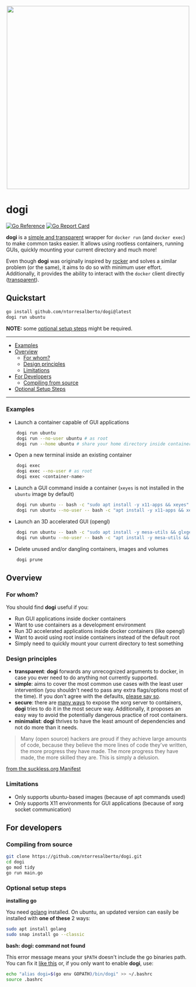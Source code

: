 <p align="center">
<img src=https://user-images.githubusercontent.com/63748204/165713084-59b79373-7c7f-4309-86ce-6991230f8fbb.png width=500/>
</p>

# dogi

[![Go Reference](https://pkg.go.dev/badge/github.com/ntorresalberto/dogi.svg)](https://pkg.go.dev/github.com/ntorresalberto/dogi)
[![Go Report Card](https://goreportcard.com/badge/github.com/ntorresalberto/dogi)](https://goreportcard.com/report/github.com/ntorresalberto/dogi)

**dogi** is a [simple and transparent](#design-principles) wrapper for `docker run` (and `docker exec`) to make common tasks easier.
It allows using rootless containers, running GUIs, quickly mounting your current directory and much more!

Even though **dogi** was originally inspired by [rocker](https://github.com/osrf/rocker) and solves a similar problem (or the same), it aims to do so with minimum user effort. Additionally, it provides the ability to interact with the `docker` client directly ([transparent](#design-principles)).

## Quickstart

```bash
go install github.com/ntorresalberto/dogi@latest
dogi run ubuntu
```

**NOTE:** some [optional setup steps](#optional-setup-steps) might be required.

---

- [Examples](#examples)
- [Overview](#overview)
  - [For whom?](#for-whom)
  - [Design principles](#design-principles)
  - [Limitations](#limitations)
- [For Developers](#for-developers)
  - [Compiling from source](#compiling-from-source)
- [Optional Setup Steps](#optional-setup-steps)

---

### Examples

- Launch a container capable of GUI applications

```bash
    dogi run ubuntu
    dogi run --no-user ubuntu # as root
    dogi run --home ubuntu # share your home directory inside container
```

- Open a new terminal inside an existing container

```bash
    dogi exec
    dogi exec --no-user # as root
    dogi exec <container-name>
```


- Launch a GUI command inside a container
(`xeyes` is not installed in the `ubuntu` image by default)

```bash
    dogi run ubuntu -- bash -c "sudo apt install -y x11-apps && xeyes"
    dogi run ubuntu --no-user -- bash -c "apt install -y x11-apps && xeyes" # as root
```

- Launch an 3D accelerated GUI (opengl)

```bash
    dogi run ubuntu -- bash -c "sudo apt install -y mesa-utils && glxgears"
    dogi run ubuntu --no-user -- bash -c "apt install -y mesa-utils && glxgears" # as root
```


- Delete unused and/or dangling containers, images and volumes

```bash
    dogi prune
```

## Overview
### For whom?

You should find **dogi** useful if you:

- Run GUI applications inside docker containers
- Want to use containers as a development environment
- Run 3D accelerated applications inside docker containers (like opengl)
- Want to avoid using root inside containers instead of the default root
- Simply need to quickly mount your current directory to test something

### Design principles

- **transparent**: **dogi** forwards any unrecognized arguments to docker, in case you ever need to do anything not currently supported.
- **simple**: aims to cover the most common use cases with the least user intervention (you shouldn't need to pass any extra flags/options most of the time). If you don't agree with the defaults, [please say so](https://github.com/ntorresalberto/dogi/issues/new).
- **secure**: there are [many ways](http://wiki.ros.org/docker/Tutorials/GUI) to expose the xorg server to containers, **dogi** tries to do it in the most secure way. Additionally, it proposes an easy way to avoid the potentially dangerous practice of root containers. 
- **minimalist**: **dogi** thrives to have the least amount of dependencies and not do more than it needs.

> Many (open source) hackers are proud if they achieve large amounts of code, because they believe the more lines of code they've written, the more progress they have made. The more progress they have made, the more skilled they are. This is simply a delusion.

[from the suckless.org Manifest](https://suckless.org/philosophy/)

### Limitations

- Only supports ubuntu-based images (because of apt commands used)
- Only supports X11 environments for GUI applications (because of xorg socket communication)

## For developers

### Compiling from source

```bash
git clone https://github.com/ntorresalberto/dogi.git
cd dogi
go mod tidy
go run main.go
```

### Optional setup steps

**installing go**

You need [golang](https://go.dev/doc/install) installed.
On ubuntu, an updated version can easily be installed with **one of these** 2 ways:
```bash
sudo apt install golang
sudo snap install go --classic
```

**bash: dogi: command not found**

This error message means your `$PATH` doesn't include the go binaries path.
You can fix it [like this](https://stackoverflow.com/questions/42965673/cant-run-go-bin-in-terminal) or, if you only want to enable **dogi**, use:
```bash
echo "alias dogi=$(go env GOPATH)/bin/dogi" >> ~/.bashrc
source .bashrc
```

